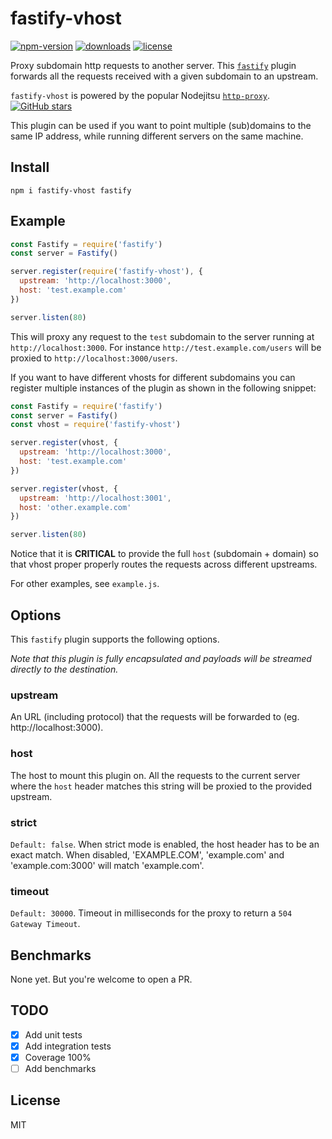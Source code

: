 # fastify-vhost
[![npm-version](https://img.shields.io/npm/v/fastify-vhost.svg)](https://www.npmjs.com/package/fastify-vhost)
[![downloads](https://img.shields.io/npm/dt/fastify-vhost.svg)](http://npm-stats.com/~packages/fastify-vhost)
[![license](https://img.shields.io/github/license/patrickpissurno/fastify-vhost.svg?maxAge=1800)](https://github.com/patrickpissurno/fastify-vhost/blob/master/LICENSE)

Proxy subdomain http requests to another server.
This [`fastify`](https://www.fastify.io) plugin forwards all the requests
received with a given subdomain to an upstream.

`fastify-vhost` is powered by the popular Nodejitsu [`http-proxy`](https://github.com/nodejitsu/node-http-proxy). [![GitHub stars](https://img.shields.io/github/stars/nodejitsu/node-http-proxy.svg?style=social&label=Star)](https://github.com/nodejitsu/node-http-proxy)

This plugin can be used if you want to point multiple (sub)domains to the same IP address, while running different servers on the same machine.

## Install

```
npm i fastify-vhost fastify
```

## Example

```js
const Fastify = require('fastify')
const server = Fastify()

server.register(require('fastify-vhost'), {
  upstream: 'http://localhost:3000',
  host: 'test.example.com'
})

server.listen(80)
```

This will proxy any request to the `test` subdomain to the server running at `http://localhost:3000`. For instance `http://test.example.com/users` will be proxied to `http://localhost:3000/users`.

If you want to have different vhosts for different subdomains you can register multiple instances of the plugin as shown in the following snippet:

```js
const Fastify = require('fastify')
const server = Fastify()
const vhost = require('fastify-vhost')

server.register(vhost, {
  upstream: 'http://localhost:3000',
  host: 'test.example.com'
})

server.register(vhost, {
  upstream: 'http://localhost:3001',
  host: 'other.example.com'
})

server.listen(80)
```

Notice that it is **CRITICAL** to provide the full `host` (subdomain + domain) so that vhost proper properly routes the requests across different upstreams.

For other examples, see `example.js`.

## Options

This `fastify` plugin supports the following options.

*Note that this plugin is fully encapsulated and payloads will be streamed directly to the destination.*

### upstream

An URL (including protocol) that the requests will be forwarded to (eg. http://localhost:3000).

### host

The host to mount this plugin on. All the requests to the current server where the `host` header matches this string will be proxied to the provided upstream.

### strict

```Default: false```. When strict mode is enabled, the host header has to be an exact match. When disabled, 'EXAMPLE.COM', 'example.com' and 'example.com:3000' will match 'example.com'.

### timeout

```Default: 30000```. Timeout in milliseconds for the proxy to return a ```504 Gateway Timeout```.

## Benchmarks

None yet. But you're welcome to open a PR.

## TODO

* [x] Add unit tests
* [x] Add integration tests
* [x] Coverage 100%
* [ ] Add benchmarks

## License

MIT
